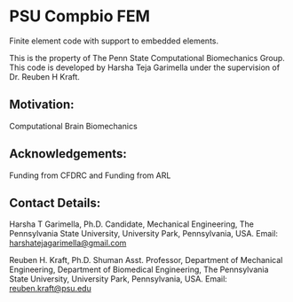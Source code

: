 # PSU Compbio FEM
Finite element code with support to embedded elements.

This is the property of The Penn State Computational Biomechanics Group.
This code is developed by Harsha Teja Garimella under the supervision of Dr. Reuben H Kraft.

## Motivation:
Computational Brain Biomechanics

## Acknowledgements:
Funding from CFDRC and Funding from ARL

## Contact Details:
Harsha T Garimella,
Ph.D. Candidate, Mechanical Engineering,
The Pennsylvania State University,
University Park, Pennsylvania, USA.
Email: harshatejagarimella@gmail.com

Reuben H. Kraft, Ph.D.
Shuman Asst. Professor,
Department of Mechanical Engineering,
Department of Biomedical Engineering,
The Pennsylvania State University,
University Park, Pennsylvania, USA.
Email: reuben.kraft@psu.edu
